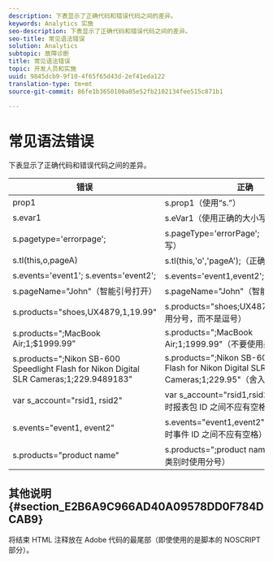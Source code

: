 ```yaml
---
description: 下表显示了正确代码和错误代码之间的差异。
keywords: Analytics 实施
seo-description: 下表显示了正确代码和错误代码之间的差异。
seo-title: 常见语法错误
solution: Analytics
subtopic: 故障诊断
title: 常见语法错误
topic: 开发人员和实施
uuid: 9845dcb9-9f10-4f65f65d43d-2ef41eda122
translation-type: tm+mt
source-git-commit: 86fe1b3650100a05e52fb2102134fee515c871b1

---
```



# 常见语法错误

下表显示了正确代码和错误代码之间的差异。

| 错误 | 正确 |
|---|---|
| prop1 | s.prop1（使用“s.”） |
| s.evar1 | s.eVar1（使用正确的大小写） |
| s.pagetype='errorpage'; | s.pageType='errorPage';（使用正确的大小写） |
| s.tl(this,o,pageA) | s.tl(this,'o','pageA');（正确使用单引号） |
| s.events='event1'; s.events='event2'; | s.events='event1,event2';（正确格式） |
| s.pageName="John"（智能引号打开） | s.pageName="John"（智能引号关闭） |
| s.products="shoes,UX4879,1,19.99" | s.products="shoes;UX4879;1;19.99"（使用分号，而不是逗号） |
| s.products=";MacBook Air;1;$1999.99" | s.products=";MacBook Air;1;1999.99"（不要使用美元号） |
| s.products=";Nikon SB-600 Speedlight Flash for Nikon Digital SLR Cameras;1;229.9489183" | s.products=";Nikon SB-600 Speedlight Flash for Nikon Digital SLR Cameras;1;229.95"（舍入或截断长价格） |
| var s_account="rsid1, rsid2" | var s_account="rsid1,rsid2"（标记多个包时报表包 ID 之间不应有空格） |
| s.events="event1, event2" | s.events="event1,event2"（标记多个事件时事件 ID 之间不应有空格） |
| s.products="product name" | s.products=";product name"（未列出产品类别时使用分号） |

## 其他说明 {#section_E2B6A9C966AD40A09578DD0F784DCAB9}

将结束 HTML 注释放在 Adobe 代码的最尾部（即使使用的是脚本的 NOSCRIPT 部分）。
